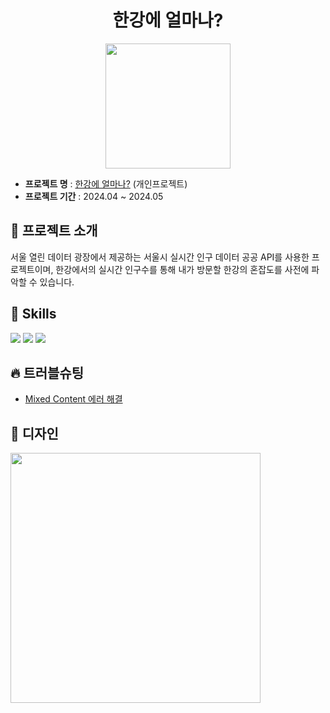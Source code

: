 <h1 align="center">한강에 얼마나?</h1>

<p align="center"><img src="https://velog.velcdn.com/images/smh0116/post/705bac8c-1d2f-4127-9f70-e48108c34698/image.svg" width="200"></p>

-   **프로젝트 명** :  [한강에 얼마나?](https://hangang-one.vercel.app/) (개인프로젝트)
-   **프로젝트 기간** : 2024.04 ~ 2024.05

## 📢 프로젝트 소개
서울 열린 데이터 광장에서 제공하는 서울시 실시간 인구 데이터 공공 API를 사용한 프로젝트이며, 한강에서의 실시간 인구수를 통해 내가 방문할 한강의 혼잡도를 사전에 파악할 수 있습니다.

## 🔧 Skills
<img src="https://img.shields.io/badge/Next.js-000000?style=for-the-badge&logo=Next.js&logoColor=white"> <img src="https://img.shields.io/badge/TypeScript-007ACC?style=for-the-badge&logo=typescript&logoColor=white"> <img src="https://img.shields.io/badge/styledcomponents-DB7093?style=for-the-badge&logo=styledcomponents&logoColor=white">

##  🔥 트러블슈팅
- [Mixed Content 에러 해결](https://velog.io/@smh0116/Next.js%EC%97%90%EC%84%9C-Mixed-Content-%EC%97%90%EB%9F%AC-%ED%95%B4%EA%B2%B0)

##  💄 디자인
<img src="https://velog.velcdn.com/images/smh0116/post/af9a5890-dda2-4202-98c0-b9b2e6291352/image.png" width="400">
